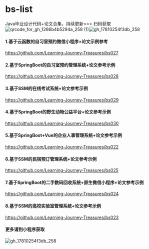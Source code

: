 # bs-list
Java毕业设计代码+论文合集，持续更新>>> 扫码获取
![qrcode_for_gh_1266b4b5294a_258 (1)](https://github.com/user-attachments/assets/00a396c0-817c-4913-83da-dfc2c8e29cce)![gh_17810254f3db_258](https://github.com/user-attachments/assets/b63b5532-6049-4ebc-9acd-283ed419b075)
#### 1.基于云函数的自习室预约微信小程序+论文示例参考 
https://github.com/Learning-Journey-Treasures/bs027
#### 2.基于SpringBoot的自习室预约管理系统+论文参考示例
https://github.com/Learning-Journey-Treasures/bs028
#### 3.基于SSM的在线考试系统+论文参考示例
https://github.com/Learning-Journey-Treasures/bs029
#### 4.基于SpringBoot的野生动物公益平台+论文参考示例
https://github.com/Learning-Journey-Treasures/bs030
#### 5.基于SpringBoot+Vue的企业人事管理系统+论文参考示例
https://github.com/Learning-Journey-Treasures/bs022
#### 6.基于SSM的民宿预订管理系统+论文参考示例
https://github.com/Learning-Journey-Treasures/bs025
#### 7.基于SpringBoot的二手数码回收系统+原生微信小程序+论文参考示例
https://github.com/Learning-Journey-Treasures/bs024
#### 8.基于SSM的高校实验室管理系统+论文参考示例
https://github.com/Learning-Journey-Treasures/bs023
#### 更多请到小程序获取
![gh_17810254f3db_258](https://github.com/user-attachments/assets/b63b5532-6049-4ebc-9acd-283ed419b075)

